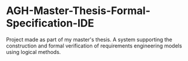 # AGH-Master-Thesis-Formal-Specification-IDE
Project made as part of my master's thesis. A system supporting the construction and formal verification of requirements engineering models using logical methods.
